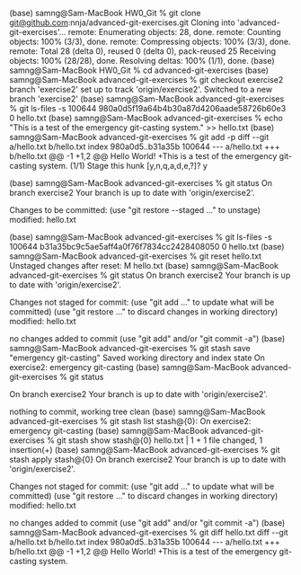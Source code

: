 (base) samng@Sam-MacBook HW0_Git % git clone git@github.com:nnja/advanced-git-exercises.git
Cloning into 'advanced-git-exercises'...
remote: Enumerating objects: 28, done.
remote: Counting objects: 100% (3/3), done.
remote: Compressing objects: 100% (3/3), done.
remote: Total 28 (delta 0), reused 0 (delta 0), pack-reused 25
Receiving objects: 100% (28/28), done.
Resolving deltas: 100% (1/1), done.
(base) samng@Sam-MacBook HW0_Git %  cd advanced-git-exercises
(base) samng@Sam-MacBook advanced-git-exercises % git checkout exercise2
branch 'exercise2' set up to track 'origin/exercise2'.
Switched to a new branch 'exercise2'
(base) samng@Sam-MacBook advanced-git-exercises % git ls-files -s
100644 980a0d5f19a64b4b30a87d4206aade58726b60e3 0	hello.txt
(base) samng@Sam-MacBook advanced-git-exercises % echo "This is a test of the emergency git-casting system." >> hello.txt
(base) samng@Sam-MacBook advanced-git-exercises % git add -p
diff --git a/hello.txt b/hello.txt
index 980a0d5..b31a35b 100644
--- a/hello.txt
+++ b/hello.txt
@@ -1 +1,2 @@
 Hello World!
+This is a test of the emergency git-casting system.
(1/1) Stage this hunk [y,n,q,a,d,e,?]? y

(base) samng@Sam-MacBook advanced-git-exercises % git status
On branch exercise2
Your branch is up to date with 'origin/exercise2'.

Changes to be committed:
  (use "git restore --staged <file>..." to unstage)
	modified:   hello.txt

(base) samng@Sam-MacBook advanced-git-exercises % git ls-files -s
100644 b31a35bc9c5ae5aff4a0f76f7834cc2428408050 0	hello.txt
(base) samng@Sam-MacBook advanced-git-exercises % git reset hello.txt
Unstaged changes after reset:
M	hello.txt
(base) samng@Sam-MacBook advanced-git-exercises % git status
On branch exercise2
Your branch is up to date with 'origin/exercise2'.

Changes not staged for commit:
  (use "git add <file>..." to update what will be committed)
  (use "git restore <file>..." to discard changes in working directory)
	modified:   hello.txt

no changes added to commit (use "git add" and/or "git commit -a")
(base) samng@Sam-MacBook advanced-git-exercises % git stash save "emergency git-casting"
Saved working directory and index state On exercise2: emergency git-casting
(base) samng@Sam-MacBook advanced-git-exercises % git status

On branch exercise2
Your branch is up to date with 'origin/exercise2'.

nothing to commit, working tree clean
(base) samng@Sam-MacBook advanced-git-exercises %  git stash list
stash@{0}: On exercise2: emergency git-casting
(base) samng@Sam-MacBook advanced-git-exercises % git stash show stash@{0}
 hello.txt | 1 +
 1 file changed, 1 insertion(+)
(base) samng@Sam-MacBook advanced-git-exercises % git stash apply stash@{0}
On branch exercise2
Your branch is up to date with 'origin/exercise2'.

Changes not staged for commit:
  (use "git add <file>..." to update what will be committed)
  (use "git restore <file>..." to discard changes in working directory)
	modified:   hello.txt

no changes added to commit (use "git add" and/or "git commit -a")
(base) samng@Sam-MacBook advanced-git-exercises % git diff hello.txt
diff --git a/hello.txt b/hello.txt
index 980a0d5..b31a35b 100644
--- a/hello.txt
+++ b/hello.txt
@@ -1 +1,2 @@
 Hello World!
+This is a test of the emergency git-casting system.